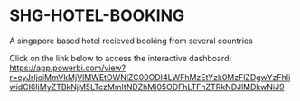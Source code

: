 # SHG-HOTEL-BOOKING
A singapore based hotel recieved booking from several countries


Click on the link below to access the interactive dashboard:
https://app.powerbi.com/view?r=eyJrIjoiMmVkMjVlMWEtOWNlZC00ODI4LWFhMzEtYzk0MzFlZDgwYzFhIiwidCI6IjMyZTBkNjM5LTczMmItNDZhMi05ODFhLTFhZTRkNDJlMDkwNiJ9
